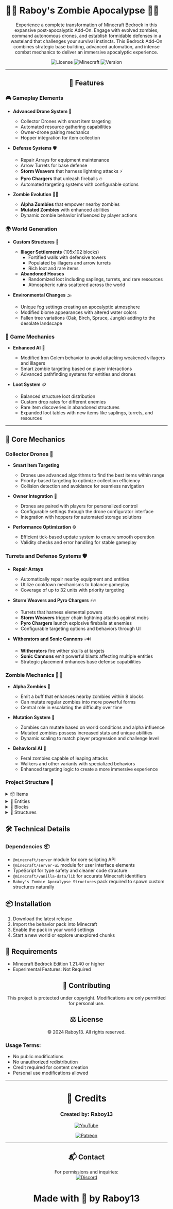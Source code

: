 # 🧟‍♂️ **Raboy's Zombie Apocalypse** 🧟‍♀️

<div align="center">

Experience a complete transformation of Minecraft Bedrock in this expansive post-apocalyptic Add-On. Engage with evolved zombies, command autonomous drones, and establish formidable defenses in a wasteland that challenges your survival instincts. This Bedrock Add-On combines strategic base building, advanced automation, and intense combat mechanics to deliver an immersive apocalyptic experience.

![License](https://img.shields.io/badge/license-MIT-blue.svg) ![Minecraft](https://img.shields.io/badge/Minecraft-Bedrock-green.svg) ![Version](https://img.shields.io/badge/version-1.2.3-orange.svg)

---

## 🌟 Features
</div>

### 🎮 Gameplay Elements

- **Advanced Drone System** 🤖
  - Collector Drones with smart item targeting
  - Automated resource gathering capabilities
  - Owner-drone pairing mechanics
  - Hopper integration for item collection

- **Defense Systems** 🛡️
  - Repair Arrays for equipment maintenance
  - Arrow Turrets for base defense
  - **Storm Weavers** that harness lightning attacks ⚡
  - **Pyro Chargers** that unleash fireballs 🔥
  - Automated targeting systems with configurable options

- **Zombie Evolution** 🧟‍♂️
  - **Alpha Zombies** that empower nearby zombies
  - **Mutated Zombies** with enhanced abilities
  - Dynamic zombie behavior influenced by player actions

### 🌍 World Generation

- **Custom Structures** 🏰
  - **Illager Settlements** (105x102 blocks)
    - Fortified walls with defensive towers
    - Populated by illagers and arrow turrets
    - Rich loot and rare items
  - **Abandoned Houses**
    - Randomized loot including saplings, turrets, and rare resources
    - Atmospheric ruins scattered across the world

- **Environmental Changes** 🌫️
  - Unique fog settings creating an apocalyptic atmosphere
  - Modified biome appearances with altered water colors
  - Fallen tree variations (Oak, Birch, Spruce, Jungle) adding to the desolate landscape

### 🎯 Game Mechanics

- **Enhanced AI** 🧠
  - Modified Iron Golem behavior to avoid attacking weakened villagers and illagers
  - Smart zombie targeting based on player interactions
  - Advanced pathfinding systems for entities and drones

- **Loot System** 🪙
  - Balanced structure loot distribution
  - Custom drop rates for different enemies
  - Rare item discoveries in abandoned structures
  - Expanded loot tables with new items like saplings, turrets, and resources

---

## 🔧 Core Mechanics

### Collector Drones 🤖

- **Smart Item Targeting**
  - Drones use advanced algorithms to find the best items within range
  - Priority-based targeting to optimize collection efficiency
  - Collision detection and avoidance for seamless navigation

- **Owner Integration** 🤝
  - Drones are paired with players for personalized control
  - Configurable settings through the drone configurator interface
  - Integration with hoppers for automated storage solutions

- **Performance Optimization** ⚙️
  - Efficient tick-based update system to ensure smooth operation
  - Validity checks and error handling for stable gameplay

### Turrets and Defense Systems 🛡️

- **Repair Arrays**
  - Automatically repair nearby equipment and entities
  - Utilize cooldown mechanisms to balance gameplay
  - Coverage of up to 32 units with priority targeting

- **Storm Weavers and Pyro Chargers** ⚡🔥
  - Turrets that harness elemental powers
  - **Storm Weavers** trigger chain lightning attacks against mobs
  - **Pyro Chargers** launch explosive fireballs at enemies
  - Configurable targeting options and behaviors through UI

- **Witherators and Sonic Cannons** 💀🔊
  - **Witherators** fire wither skulls at targets
  - **Sonic Cannons** emit powerful blasts affecting multiple entities
  - Strategic placement enhances base defense capabilities

### Zombie Mechanics 🧟‍♂️

- **Alpha Zombies** 💪
  - Emit a buff that enhances nearby zombies within 8 blocks
  - Can mutate regular zombies into more powerful forms
  - Central role in escalating the difficulty over time

- **Mutation System** 🔬
  - Zombies can mutate based on world conditions and alpha influence
  - Mutated zombies possess increased stats and unique abilities
  - Dynamic scaling to match player progression and challenge level

- **Behavioral AI** 🧠
  - Feral zombies capable of leaping attacks
  - Walkers and other variants with specialized behaviors
  - Enhanced targeting logic to create a more immersive experience

### Project Structure 📁

<details>
    <summary>📦 Items</summary>

### **Collector Drone Remote** 🎮🔧
- *Description*: A device used to control and configure Collector Drones.
- *Usage*: Allows players to change drone settings and behaviors.

### **Drone Rotor** ⚙️🔄
- *Description*: A vital component for crafting Collector Drones.
- *Usage*: Used in the assembly of drone machinery.

### **Collector Drone Antenna** 📡✨
- *Description*: Enhances the signal reception of Collector Drones.
- *Usage*: Used in the assembly of Collector Drones for better performance.

### **Drone Generator** ⚡🔋
- *Description*: Powers the Collector Drones.
- *Usage*: Combined with other parts to create functional drones.

### **Turret Base** 🏰🔩
- *Description*: The foundational block required to place turrets.
- *Usage*: Must be placed before deploying any turret.

### **Arrow Turret Item** 🏹🎯
- *Description*: A defensive turret that shoots arrows at hostile mobs.
- *Usage*: Place on a Turret Base to activate.

### **Pyro Charger Item** 🔥💥
- *Description*: A turret that launches fireballs at enemies.
- *Usage*: Requires a Turret Base for deployment.

### **Sonic Cannon Item** 🎶🔊
- *Description*: Emits powerful sonic blasts affecting multiple foes.
- *Usage*: Set up on a Turret Base to defend areas.

### **Storm Weaver Item** ⚡🌩️
- *Description*: Turret that harnesses lightning to strike enemies.
- *Usage*: Activated when placed on a Turret Base.

### **Pulsar System Item** 💫🔄
- *Description*: Converts unwanted items into useful resources.
- *Usage*: Processes items within its pulse radius.

### **Repair Array Item** 🛠️🔧
- *Description*: Repairs damaged equipment and entities nearby.
- *Usage*: Place to maintain gear and defenses automatically.

### **Witherator Item** 💀⚔️
- *Description*: Fires wither skulls at zombies.
- *Usage*: Deployed on a Turret Base for advanced defense.

### **Drone Chassis** 🛠️🚁
- *Description*: The main structural component for building Collector Drones.
- *Usage*: Essential part in crafting Collector Drones.

### **Pyro Charger Machine** 🔥🏭
- *Description*: Pre-requisite component for crafting the Pyro Charger turret.
- *Usage*: Crafted first before assembling the final Pyro Charger.

### **Sonic Compressor** 🔊🔄
- *Description*: Core component required to build the Sonic Cannon turret.
- *Usage*: Needed to craft the final Sonic Cannon.

### **Electron Magnifier** ⚡🔍
- *Description*: A vital part for constructing the Storm Weaver turret.
- *Usage*: Used in crafting to enhance electrical energy focus.

### **Electron Channeler** 🔌🌐
- *Description*: Component that channels electrical energy for turrets.
- *Usage*: Required in crafting the Storm Weaver.

### **Emerald Rod** 💎🔗
- *Description*: A specialized rod used in advanced turret crafting.
- *Usage*: Part of the crafting recipe for the Repair Array.

### **Emerald Controller** 💎🕹️
- *Description*: Controls energy flow within certain turrets.
- *Usage*: Used when crafting the Repair Array.

### **Energy Director** ⚡📈
- *Description*: Directs and regulates energy in turret systems.
- *Usage*: Component in assembling the Repair Array.

### **Wither Core** 💀🔋
- *Description*: Essential component for creating the Witherator turret.
- *Usage*: Harnesses wither energy for powerful attacks.

### **Electron Reactor Core** ⚡🌀
- *Description*: Initial form of the reactor core needed for the Storm Weaver.
- *Usage*: Must be activated by lightning to become usable in crafting.

### **Active Electron Reactor Core** ⚡🔥
- *Description*: Activated reactor core for advanced crafting.
- *Usage*: Used to craft the Electron Magnifier after being struck by lightning.

</details>

<details>
    <summary>👾 Entities</summary>

## **Utility**

#### **Collector Drone** 🤖🔄
- *Description*: Autonomous drone that collects items and XP for the player.
- *Behavior*:
    - Smart targeting system for nearby items and XP orbs
    - Pathfinding with collision avoidance and smoothed rotation
    - Automatic capacity management (up to 16 items)
    - Delivery optimization to hoppers or players
- *Mechanics*:
    - Configurable using Collector Drone Remote for follow or collection mode
    - Owner-drone pairing system for security
    - Automated item sorting and delivery
    - Performance-optimized tick-based updates
- *Features*:
    - Auto-collect toggle for continuous operation
    - Delivery location selection (Player/Hopper)
    - Collection type selection (Items/XP)
    - Maximum of 3 drones per player
    - Built-in failure recovery system
    - Smooth movement and rotation interpolation

#### **Drone Hopper** 🚂📥
- *Description*: A minecart hopper paired with Collector Drones.
- *Functionality*: Receives items collected by drones.

## **Zombies**

#### **Alpha Zombie** 🧟‍♂️💪
- *Description*: An evolved zombie that empowers others.
- *Abilities*: Buffs nearby zombies and induces mutations.
- *Behavior*: Central to increasing game difficulty over time.

#### **Feral Zombie** 🧟‍♂️⚡
- *Description*: A swift zombie capable of leaping attacks.
- *Abilities*: Can leap towards players to close gaps quickly.

#### **Walker Zombie** 🧟‍♂️🚶‍♂️
- *Description*: The most common zombie variant serving as the base for others.
- *Abilities*: Enhanced health and damage compared to standard zombies.
- *Features*:
    - Improved pathfinding to track players more effectively.
    - Custom animations for a more immersive experience.

#### **Miner Zombie** 🧟‍♂️⛏️
- *Description*: A zombie that utilizes explosives against players.
- *Abilities*: Throws TNT to cause area damage.
- *Features*:
    - Capable of environmental destruction.
    - Higher durability and resistance.

#### **Spitter Zombie** 🧟‍♂️💧
- *Description*: A ranged attacker that spits acid at targets.
- *Abilities*: Fires acidic projectiles creating damaging puddles.
- *Features*:
    - Acid pools inflict ongoing damage.
    - Effective at weakening players from a distance.

#### **Zombie Villager** 🧟‍♀️🏡
- *Description*: Infected villagers that have turned into zombies.
- *Abilities*: Behaves like a zombie but may retain villager traits.
- *Features*:
    - Can be cured back into villagers.
    - May drop unique items upon defeat.

#### **Zombie Evoker** 🧟‍♂️🔮
- *Description*: A zombified illager retaining magical abilities.
- *Abilities*: Summons evocation fangs to attack.
- *Features*:
    - Uses spell-like attacks.
    - Significant threat due to magic.

#### **Zombie Pillager** 🧟‍♂️🏹
- *Description*: A zombified pillager wielding ranged weapons.
- *Abilities*: Attacks with crossbows from a distance.
- *Features*:
    - Combines zombie resilience with ranged attacks.
    - Enhanced stats over standard pillagers.

#### **Zombie Vindicator** 🧟‍♂️🛠️
- *Description*: A zombified vindicator with strong melee attacks.
- *Abilities*: Wields axes dealing high damage.
- *Features*:
    - Aggressive pursuit of players.
    - Powerful in close combat.

#### **Mutated Zombie** 🧟‍♂️🔬
- *Description*: A stronger variant of the standard zombie that appears starting day 60.
- *Abilities*: Enhanced stats and unique combat abilities.
- *Origins*: Created through random mutation chance or Alpha Zombie influence.
- *Variants*:
    - **Mutated Walker** 🚶‍♂️⚡: Faster movement and higher health.
    - **Mutated Miner** ⛏️💣: TNT throwing capability and increased durability.
    - **Mutated Feral** 🧟‍♂️🏃‍♂️: High-jump attacks and headbutt ability.
    - **Mutated Spitter** 🧟‍♂️💧🔮: Advanced ranged attacks with acidic projectiles that create larger acid puddles.
    - **Mutated Alpha** 🧟‍♂️🧬: Increased health (160), faster movement when attacking (170% speed), enhanced damage (12), and more potent buffs for nearby zombies.
- *Stats*:
    - **Attack Range**: 12 blocks (normal), 24 blocks (mutated)
    - **Acid Puddle Radius**: 3 blocks (normal), 5 blocks (mutated)
    - **Acid Damage**: 2 per tick + Poison I (normal), 4 per tick + Poison II (mutated)
- *Features*:
    - Distinctive red glowing eyes.
    - Increased XP drops.
    - Enhanced combat statistics.
- *Spawn Chances*:
    - **Easy**: 10% (25% during full moon)
    - **Normal**: 20% (40% during full moon)
    - **Hard**: 40% (60% during full moon)

## **Turrets**

#### **Arrow Turret** 🏹🔫
- *Description*: A defensive turret that shoots arrows at hostile mobs.
- *Behavior*:
    - Automatically targets and fires arrows at enemies within a 24-block radius.
    - Rotates smoothly to track and engage multiple targets.
- *Mechanics*:
    - Configurable targeting priority through the turret interface.
    - Rate of fire balanced to provide effective defense without overuse.
- *Features*:
    - Can be upgraded with different arrow types for varied damage effects.
    - Visual and audio cues indicate targeting and firing states.
- *Stats*:
    - **Effective Range**: 24 blocks
    - **Damage**: 10 per arrow
    - **Rate of Fire**: 1 arrow per second

#### **Pyro Charger** 🔥🔋
- *Description*: A turret that launches explosive fireballs at hostile entities.
- *Behavior*:
    - Automatically detects and targets enemies within a 24-block radius.
    - Fires fireballs that cause area damage and can ignite targets upon impact.
- *Mechanics*:
    - Includes an overheating system; continuous firing leads to overheating, triggering a cooldown period.
    - Configurable targeting options to prioritize specific enemy types.
    - Operates with a cooldown to balance its powerful attacks.
- *Features*:
    - Visual indicators display overheating and cooldown status.
    - Can be integrated with other defense systems for enhanced base protection.
- *Stats*:
    - **Effective Range**: 24 blocks
    - **Damage**: 15 (direct hit) plus fire damage over time
    - **Overheating Threshold**: Fires 10 shots before overheating
    - **Cooldown Time**: 15 seconds

#### **Repair Array** 🛠️🛡️
- *Description*: A defensive turret that autonomously repairs nearby turrets, drones, and player equipment to ensure continuous operational efficiency.
- *Behavior*:
    - Monitors a 32-block radius for damaged entities, including turrets, drones, and player gear.
    - Initiates automatic repairs on detected damage, prioritizing critical systems.
    - Operates only when placed on a turret base to function correctly.
- *Mechanics*:
    - Implements a cooldown system, allowing repairs every 2 seconds to balance performance.
    - Repairs up to 5 entities simultaneously within its effective range.
    - Differentiates repair amounts based on entity type:
        - Restores 4 damage points for turrets and drones.
        - Restores 2 damage points per piece for player equipment.
    - Prevents self-repair to avoid unintended behavior.
- *Features*:
    - Visual indicators display active repairs and cooldown status for easy monitoring.
    - Seamless integration with other defense systems and drone mechanics for comprehensive base management.
    - Configurable settings through the Repair Array interface, allowing players to customize repair priorities and behaviors.
- *Stats*:
    - **Detection Range**: 32 blocks
    - **Firing Range**: 32 blocks
    - **Rate of Fire**: Every 2 seconds
    - **Repair Capacity**: Repairs up to 5 entities simultaneously
    - **Repair Amount**:
        - **Turrets and Drones**: 4 damage points per repair cycle
        - **Player Equipment**: 2 damage points per piece per repair cycle

#### **Sonic Cannon** 🎶🔊
- *Description*: Emits powerful sonic pulses damaging multiple foes.
- *Behavior*:
    - Fires concentrated sonic waves that pierce through multiple targets.
    - Effective against groups due to its line-of-effect damage.
- *Mechanics*:
    - Requires a charging period before each shot, indicated by visual and audio cues.
    - Cannot fire continuously; must recharge between pulses.
    - Configurable to target specific enemy types or prioritize threats.
- *Features*:
    - Long-range capabilities with a maximum effective range of 48 blocks.
    - User interface allows for customization of targeting preferences.
    - Visual effects showcase charging and firing sequences.
- *Stats*:
    - **Effective Range**: 48 blocks
    - **Damage**: 20 per target hit
    - **Charge Time**: 5 seconds
    - **Cooldown Time**: 3 seconds

#### **Storm Weaver** 🌩️⚡
- *Description*: Strikes enemies with chain lightning attacks.
- *Behavior*:
    - Targets enemies and calls down lightning bolts to strike them.
    - Lightning can chain to nearby enemies within a certain radius.
- *Mechanics*:
    - Chance for lightning to propagate to additional targets (chain lightning effect).
    - More effective during storms, leveraging weather conditions.
    - Has a recharge period between strikes to prevent overuse.
- *Features*:
    - Configurable settings to prioritize enemy types.
    - Visual indicators for readiness and cooldown periods.
    - Can cause extra damage to specific enemy classes, like zombies.
- *Stats*:
    - **Effective Range**: 32 blocks
    - **Damage**: 10 per lightning strike
    - **Chain Lightning Radius**: 5 blocks
    - **Cooldown Time**: 7 seconds

#### **Pulsar System** 🌟🔄
- *Description*: A versatile turret system that converts unwanted items into useful resources.
- *Behavior*:
    - Continuously scans the surrounding area for items to process within its pulse radius.
    - Generates resource pulses that convert collected items into predefined resources.
- *Mechanics*:
    - Configurable pulse radius to control the area of effect.
    - Automatically manages item conversion based on priority settings.
    - Utilizes energy efficiently to optimize resource conversion rates.
- *Features*:
    - Integrated with Collector Drones for seamless item collection and conversion.
    - Visual indicators display active pulses and conversion status.
    - Customizable settings through the Pulsar System interface for tailored operations.
- *Stats*:
    - **Effective Pulse Radius**: 16 blocks
    - **Conversion Rate**: 5 items per pulse
    - **Energy Consumption**: 20 units per pulse
    - **Cooldown Time**: 2 seconds between pulses

#### **Witherator** 💀🔥
- *Description*: Fires wither skulls that inflict damage and apply wither effects to zombies.
- *Behavior*:
    - Automatically targets and launches wither skulls at zombies within its range.
    - Applies the wither effect, causing damage over time and weakening affected enemies.
- *Mechanics*:
    - Balances firing rate to provide consistent damage without rapid depletion of ammo.
    - Incorporates an overheating system; continuous firing leads to overheating, triggering a cooldown period.
    - Configurable targeting options to prioritize specific zombie types or threat levels.
- *Features*:
    - Visual indicators display overheating and cooldown statuses for effective management.
    - Can be integrated with other defense systems for enhanced base protection.
    - Supports ammo upgrades to increase firing rate or damage output.
- *Stats*:
    - **Effective Range**: 24 blocks
    - **Damage**: 12 per wither skull
    - **Wither Effect Duration**: 5 seconds
    - **Overheating Threshold**: Fires 15 shots before overheating
    - **Cooldown Time**: 20 seconds

</details>

<details>
    <summary>🧱 Blocks</summary>

- **Turret Base** 🏰
    - *Description*: The foundational block required for deploying all turret types.
    - *Functionality*: 
        - Serves as the primary mounting point for turrets.
        - Integrates with power sources and control systems.
    - *Design Enhancements*:
        - **Visual Indicators**: Glowing edges to indicate active status.
        - **Upgrade Slots**: Allows for modular enhancements like increased range or damage.
        - **Durability**: Enhanced resistance against explosions and environmental damage.

- **Electron Reactor Core** ⚡
    - *Description*: A critical power source for Storm Weaver turrets.
    - *Functionality*: 
        - Must be activated by lightning strikes to become operational.
        - Supplies energy to multiple connected turrets.
    - *Features*:
        - **Inactive State**:
            - No power output.
            - Visible storm energy particles.
        - **Activation Process**:
            - Transforms into Active Electron Reactor Core upon lightning strike.
            - Emits a surge of electrical energy upon activation.
        - **Crafting Requirements**:
            - Essential for assembling advanced Storm Weaver components.
        - **Design Enhancements**:
            - **Interactive UI**: Displays real-time energy levels and status.
            - **Cooling System**: Prevents overheating during prolonged use.

- **Active Electron Reactor Core** 🔋
    - *Description*: The energized form of the Electron Reactor Core, essential for advanced crafting.
    - *Functionality*: 
        - Powers high-tier Storm Weaver turrets and related components.
        - Provides sustained energy output for extended operations.
    - *Features*:
        - **Light Emission**: Emits light level 5, illuminating surrounding areas.
        - **Particle Effects**: Dynamic electrical particles enhance visual appeal.
        - **Explosion Resistance**: High resilience with a resistance rating of 200.
        - **Crafting Uses**:
            - Utilized in crafting Electron Magnifiers and other advanced devices.
        - **Design Enhancements**:
            - **Energy Pulse Animation**: Visual pulses indicating energy flow.
            - **Integration Points**: Multiple connectors for seamless integration with other blocks.

</details>

<details>
    <summary>🏢 Structures</summary>

- **Fallen Trees** 🌲
    - *Description*: Decorative blocks that enhance the post-apocalyptic aesthetic of the environment.
    - *Types*: Available in Oak, Birch, Spruce, and Jungle variations.
    - *Features*:
        - **Environmental Impact**: Adds depth and realism to the landscape.
        - **Interactive Elements**: Players can gather materials from fallen trees.
        - **Design Enhancements**:
            - **Decay States**: Different stages of decay for a more natural look.
            - **Dynamic Placement**: Randomized positioning to create varied terrains.

- **Abandoned Structures** 🏚️
    - *Description*: Lootable buildings strategically scattered throughout the world.
    - *Contents*:
        - **Loot Drops**: Includes saplings, turrets, rare resources, and exclusive items.
        - **Security Systems**: Some structures contain hidden defenses or traps.
        - **Design Enhancements**:
            - **Varied Architecture**: Different building styles to add diversity.
            - **Interactive Interiors**: Players can explore and interact with various elements inside.
            - **Spawn Points**: Potential spawn points for hostile entities to increase challenge.

</details>

## 🛠️ Technical Details

### Dependencies 📦

- `@minecraft/server` module for core scripting API
- `@minecraft/server-ui` module for user interface elements
- TypeScript for type safety and cleaner code structure
- `@minecraft/vanilla-data/lib` for accurate Minecraft identifiers
- `Raboy's Zombie Apocalypse Structures` pack required to spawn custom structures naturally

## 📦 Installation

1. Download the latest release
2. Import the behavior pack into Minecraft
3. Enable the pack in your world settings
4. Start a new world or explore unexplored chunks

## 🔧 Requirements

- Minecraft Bedrock Edition 1.21.40 or higher
- Experimental Features: Not Required

<div align="center">

## 🤝 Contributing

This project is protected under copyright. Modifications are only permitted for personal use.

## ⚖️ License
© 2024 Raboy13. All rights reserved.
<div align="left">

### Usage Terms:
- No public modifications
- No unauthorized redistribution
- Credit required for content creation
- Personal use modifications allowed

</div>

---
# 👥 Credits

### <span style="font-family: 'Minecraft', sans-serif;">**Created by:** Raboy13</span>

[![YouTube](https://img.shields.io/badge/YouTube-Subscribe%20-FF0000?style=for-the-badge&logo=youtube&logoColor=white)](https://youtube.com/raboy13)

[![Patreon](https://img.shields.io/badge/Patreon-Support%20Me-orange?style=for-the-badge&logo=patreon&logoColor=white)](https://www.patreon.com/c/Raboy13)

---
## 📬 Contact

For permissions and inquiries:  
[![Discord](https://img.shields.io/badge/Discord-7289DA?style=for-the-badge&logo=discord&logoColor=white)](https://discord.gg/yxbDH2YFbb) 

# Made with 💜 by Raboy13

</div>
